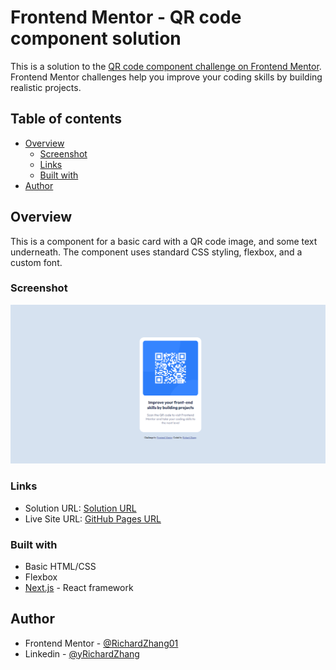 # Frontend Mentor - QR code component solution

This is a solution to the [QR code component challenge on Frontend Mentor](https://www.frontendmentor.io/challenges/qr-code-component-iux_sIO_H). Frontend Mentor challenges help you improve your coding skills by building realistic projects. 

## Table of contents

- [Overview](#overview)
  - [Screenshot](#screenshot)
  - [Links](#links)
  - [Built with](#built-with)
- [Author](#author)

## Overview

This is a component for a basic card with a QR code image, and some text underneath. The component uses standard CSS styling, flexbox, and a custom font.

### Screenshot

![qr-code-component-screenshot](./screenshot.png)

### Links

- Solution URL: [Solution URL](https://www.frontendmentor.io/solutions/qr-code-component-using-basic-htmlcss-and-next-vN0IMvq_sk)
- Live Site URL: [GitHub Pages URL](https://richardzhang01.github.io/qr-code-component/)

### Built with

- Basic HTML/CSS
- Flexbox
- [Next.js](https://nextjs.org/) - React framework

## Author

- Frontend Mentor - [@RichardZhang01](https://www.frontendmentor.io/profile/RichardZhang01)
- Linkedin - [@yRichardZhang](https://www.linkedin.com/in/richard-zhiyuan-zhang/)

